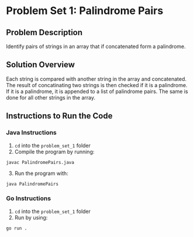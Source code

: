 # Problem Set 1: Palindrome Pairs 

## Problem Description
Identify pairs of strings in an array that if concatenated form a palindrome. 

## Solution Overview
Each string is compared with another string in the array and concatenated. 
The result of concatinating two strings is then checked if it is a palindrome. If 
it is a palindrome, it is appended to a list of palindrome pairs. The same is done 
for all other strings in the array. 

## Instructions to Run the Code
### Java Instructions 
1. `cd` into the `problem_set_1` folder
2. Compile the program by running: 
```
javac PalindromePairs.java
```
3. Run the program with: 
```
java PalindromePairs
```
### Go Instructions
1. `cd` into the `problem_set_1` folder 
2. Run by using: 
```
go run .
```